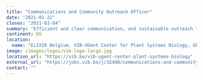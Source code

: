 ```yaml
---
title: "Communications and Community Outreach Officer"
date: "2021-01-22"
closes: "2021-03-04"
summary: "Efficient and clear communication, and sustainable outreach towards the life sciences community."
continent: EU
location:
  name: "ELIXIR Belgium, VIB-UGent Center for Plant Systems Biology, Ghent, Belgium"
image: /images/logos/vib-logo-large.jpg
location_url: "https://vib.be/vib-ugent-center-plant-systems-biology"
external_url: "https://jobs.vib.be/j/32498/communications-and-community-outreach-officer"
contact: ""
---
```

